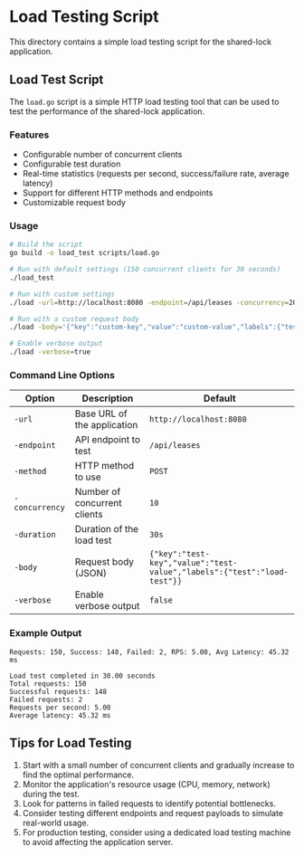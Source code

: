 # Load Testing Script

This directory contains a simple load testing script for the shared-lock application.

## Load Test Script

The `load.go` script is a simple HTTP load testing tool that can be used to test the performance of the shared-lock application.

### Features

- Configurable number of concurrent clients
- Configurable test duration
- Real-time statistics (requests per second, success/failure rate, average latency)
- Support for different HTTP methods and endpoints
- Customizable request body

### Usage

```bash
# Build the script
go build -o load_test scripts/load.go

# Run with default settings (150 concurrent clients for 30 seconds)
./load_test

# Run with custom settings
./load -url=http://localhost:8080 -endpoint=/api/leases -concurrency=20 -duration=1m

# Run with a custom request body
./load -body='{"key":"custom-key","value":"custom-value","labels":{"test":"load-test","priority":"high"}}'

# Enable verbose output
./load -verbose=true
```

### Command Line Options

| Option | Description | Default |
|--------|-------------|---------|
| `-url` | Base URL of the application | `http://localhost:8080` |
| `-endpoint` | API endpoint to test | `/api/leases` |
| `-method` | HTTP method to use | `POST` |
| `-concurrency` | Number of concurrent clients | `10` |
| `-duration` | Duration of the load test | `30s` |
| `-body` | Request body (JSON) | `{"key":"test-key","value":"test-value","labels":{"test":"load-test"}}` |
| `-verbose` | Enable verbose output | `false` |

### Example Output

```
Requests: 150, Success: 148, Failed: 2, RPS: 5.00, Avg Latency: 45.32 ms

Load test completed in 30.00 seconds
Total requests: 150
Successful requests: 148
Failed requests: 2
Requests per second: 5.00
Average latency: 45.32 ms
```

## Tips for Load Testing

1. Start with a small number of concurrent clients and gradually increase to find the optimal performance.
2. Monitor the application's resource usage (CPU, memory, network) during the test.
3. Look for patterns in failed requests to identify potential bottlenecks.
4. Consider testing different endpoints and request payloads to simulate real-world usage.
5. For production testing, consider using a dedicated load testing machine to avoid affecting the application server. 